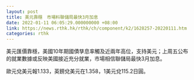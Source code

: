 ```yaml
---
layout: post
title: 美元靠穩　市場料聯儲局最快3月加息
date: 2022-01-11 06:05:29.000000000 +08:00
link: https://news.rthk.hk/rthk/ch/component/k2/1628257-20220111.htm
categories: rthk
---
```


美元匯價靠穩，美國10年期國債孳息率觸及近兩年高位，支持美元；上周五公布的就業數據或反映美國接近充分就業，市場相信聯儲局最快3月加息。

歐元兌美元報1.133，英鎊兌美元在1.358，1美元兌115.2日圓。
